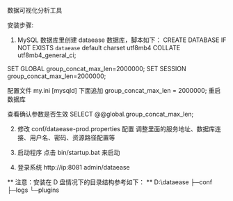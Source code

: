 数据可视化分析工具

安装步骤:
1. MySQL 数据库里创建 dataease 数据库，脚本如下：
CREATE DATABASE IF NOT EXISTS `dataease` default charset utf8mb4 COLLATE utf8mb4_general_ci;

SET GLOBAL group_concat_max_len=2000000;
SET SESSION group_concat_max_len=2000000;

配置文件 my.ini [mysqld] 下面追加
group_concat_max_len = 2000000;
重启数据库

查看确认参数是否生效
SELECT @@global.group_concat_max_len;

2. 修改 conf/dataease-prod.properties 配置
调整里面的服务地址、数据库连接、用户名、密码、资源路径配置等

3. 启动程序
点击 bin/startup.bat 来启动

4. 登录系统
http://ip:8081
admin/dataease


** 注意：安装在 D 盘情况下的目录结构参考如下： **
D:\dataease
	├─conf
	├─logs
	└─plugins

